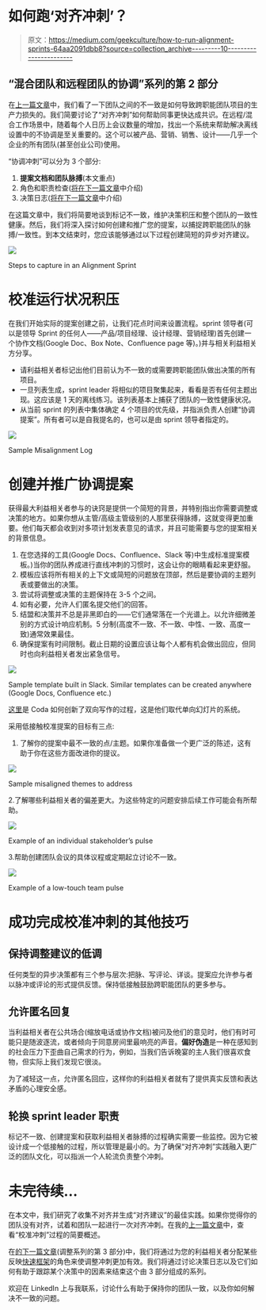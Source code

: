# 如何跑‘对齐冲刺’？

> 原文：<https://medium.com/geekculture/how-to-run-alignment-sprints-64aa2091dbb8?source=collection_archive---------10----------------------->

## “混合团队和远程团队的协调”系列的第 2 部分

在[上一篇文章](https://bootcamp.uxdesign.cc/how-alignment-sprints-can-help-remote-teams-stay-in-sync-f64aa8347ec9)中，我们看了一下团队之间的不一致是如何导致跨职能团队项目的生产力损失的。我们简要讨论了“对齐冲刺”如何帮助同事更快达成共识。在远程/混合工作场景中，随着每个人日历上会议数量的增加，找出一个系统来帮助解决离线设置中的不协调是至关重要的。这个可以被产品、营销、销售、设计——几乎一个企业的所有团队(甚至创业公司)使用。

“协调冲刺”可以分为 3 个部分:

1.  **提案文档和团队脉搏**(本文重点)
2.  角色和职责检查([将在下一篇文章](/geekculture/team-alignment-sessions-should-focus-more-on-clarifying-less-on-convincing-3d0de7eeab2d)中介绍)
3.  决策日志([将在下一篇文章](/geekculture/team-alignment-sessions-should-focus-more-on-clarifying-less-on-convincing-3d0de7eeab2d)中介绍)

在这篇文章中，我们将简要地谈到标记不一致，维护决策积压和整个团队的一致性健康。然后，我们将深入探讨如何创建和推广您的提案，以捕捉跨职能团队的脉搏/一致性。到本文结束时，您应该能够通过以下过程创建简短的异步对齐建议。

![](img/348806f40c8dc5e2802b1e19284b6b81.png)

Steps to capture in an Alignment Sprint

# 校准运行状况积压

在我们开始实际的提案创建之前，让我们花点时间来设置流程。sprint 领导者(可以是领导 Sprint 的任何人——产品/项目经理、设计经理、营销经理)首先创建一个协作文档(Google Doc、Box Note、Confluence page 等)。)并与相关利益相关方分享。

*   请利益相关者标记出他们目前认为不一致的或需要跨职能团队做出决策的所有项目。
*   一旦列表生成，sprint leader 将相似的项目聚集起来，看看是否有任何主题出现。这应该是 1 天的离线练习。该列表基本上捕获了团队的一致性健康状况。
*   从当前 sprint 的列表中集体确定 4 个项目的优先级，并指派负责人创建“协调提案”。所有者可以是自我提名的，也可以是由 sprint 领导者指定的。

![](img/516fcbe007fd32803eda6d98f64a3823.png)

Sample Misalignment Log

# 创建并推广协调提案

获得最大利益相关者参与的诀窍是提供一个简短的背景，并特别指出你需要调整或决策的地方。如果你想从主管/高级主管级别的人那里获得脉搏，这就变得更加重要。他们每天都会收到对多项计划发表意见的请求，并且可能需要与您的提案相关的背景信息。

1.  在您选择的工具(Google Docs、Confluence、Slack 等)中生成标准提案模板。)当你的团队养成进行直线冲刺的习惯时，这会让你的眼睛看起来更舒服。
2.  模板应该将所有相关的上下文或简短的问题放在顶部，然后是要协调的主题列表或要做出的决策。
3.  尝试将调整或决策的主题保持在 3-5 个之间。
4.  如有必要，允许人们匿名提交他们的回答。
5.  结盟和决策并不总是非黑即白的——它们通常落在一个光谱上。以允许细微差别的方式设计响应机制。5 分制(高度不一致、不一致、中性、一致、高度一致)通常效果最佳。
6.  确保提案有时间限制。截止日期的设置应该让每个人都有机会做出回应，但同时也向利益相关者发出紧急信号。

![](img/d775d0198ef277fa4566ad1c630874fb.png)

Sample template built in Slack. Similar templates can be created anywhere (Google Docs, Confluence etc.)

[这里](https://coda.io/@lshackleton/two-way-writeups-coda-s-secret-to-shipping-fast#:~:text=I%20believe%20the%20next%20phase,a%20structured%20and%20interactive%20conversation.)是 Coda 如何创新了双向写作的过程，这是他们取代单向幻灯片的系统。

采用低接触校准提案的目标有三点:

1.  了解你的提案中最不一致的点/主题。如果你准备做一个更广泛的陈述，这有助于你在这些方面改进你的提议。

![](img/d3cf1ea5379777468ff8f6329812063c.png)

Sample misaligned themes to address

2.了解哪些利益相关者的偏差更大。为这些特定的问题安排后续工作可能会有所帮助。

![](img/961d58edb0ea73c2304d35979ac03203.png)

Example of an individual stakeholder’s pulse

3.帮助创建团队会议的具体议程或定期起立讨论不一致。

![](img/ba87ad25e851b1e888741475ca546ec6.png)

Example of a low-touch team pulse

# 成功完成校准冲刺的其他技巧

## 保持调整建议的低调

任何类型的异步决策都有三个参与层次:把脉、写评论、详谈。提案应允许参与者以脉冲或评论的形式提供反馈。保持低接触鼓励跨职能团队的更多参与。

## 允许匿名回复

当利益相关者在公共场合(缩放电话或协作文档)被问及他们的意见时，他们有时可能只是随波逐流，或者倾向于同意房间里最响亮的声音。**偏好伪造**是一种在感知到的社会压力下歪曲自己需求的行为，例如，当我们告诉晚宴的主人我们很喜欢食物，但实际上我们发现它很淡。

为了减轻这一点，允许匿名回应，这样你的利益相关者就有了提供真实反馈和表达矛盾的心理安全感。

## 轮换 sprint leader 职责

标记不一致、创建提案和获取利益相关者脉搏的过程确实需要一些监控。因为它被设计成一个低接触的过程，所以管理是最小的。为了确保“对齐冲刺”实践融入更广泛的团队文化，可以指派一个人轮流负责整个冲刺。

# 未完待续…

在本文中，我们研究了收集不对齐并生成“对齐建议”的最佳实践。如果你觉得你的团队没有对齐，试着和团队一起进行一次对齐冲刺。在我的[上一篇文章](https://bootcamp.uxdesign.cc/how-alignment-sprints-can-help-remote-teams-stay-in-sync-f64aa8347ec9)中，查看“校准冲刺”过程的简要概述。

在[的下一篇文章](/geekculture/team-alignment-sessions-should-focus-more-on-clarifying-less-on-convincing-3d0de7eeab2d)(调整系列的第 3 部分)中，我们将通过为您的利益相关者分配某些反映[快速框架](https://www.bain.com/insights/rapid-tool-to-clarify-decision-accountability/)的角色来使调整冲刺更加有效。我们将通过讨论决策日志以及它们如何有助于跟踪某个决策中的因素来结束这个由 3 部分组成的系列。

欢迎在 LinkedIn 上与我联系，讨论什么有助于保持你的团队一致，以及你如何解决不一致的问题。
